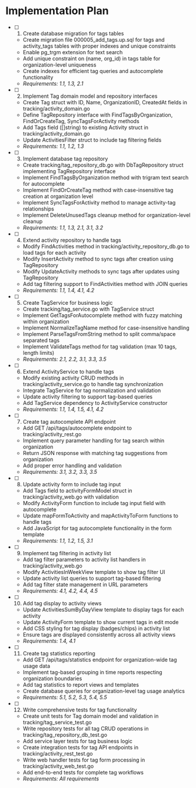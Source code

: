 # Implementation Plan

- [ ] 1. Create database migration for tags tables
  - Create migration file 000005_add_tags.up.sql for tags and activity_tags tables with proper indexes and unique constraints
  - Enable pg_trgm extension for text search
  - Add unique constraint on (name, org_id) in tags table for organization-level uniqueness
  - Create indexes for efficient tag queries and autocomplete functionality
  - _Requirements: 1.1, 1.3, 2.1_

- [ ] 2. Implement Tag domain model and repository interfaces
  - Create Tag struct with ID, Name, OrganizationID, CreatedAt fields in tracking/activity_domain.go
  - Define TagRepository interface with FindTagsByOrganization, FindOrCreateTag, SyncTagsForActivity methods
  - Add Tags field ([]string) to existing Activity struct in tracking/activity_domain.go
  - Update ActivitiesFilter struct to include tag filtering fields
  - _Requirements: 1.1, 1.2, 1.3_

- [ ] 3. Implement database tag repository
  - Create tracking/tag_repository_db.go with DbTagRepository struct implementing TagRepository interface
  - Implement FindTagsByOrganization method with trigram text search for autocomplete
  - Implement FindOrCreateTag method with case-insensitive tag creation at organization level
  - Implement SyncTagsForActivity method to manage activity-tag relationships
  - Implement DeleteUnusedTags cleanup method for organization-level cleanup
  - _Requirements: 1.1, 1.3, 2.1, 3.1, 3.2_

- [ ] 4. Extend activity repository to handle tags
  - Modify FindActivities method in tracking/activity_repository_db.go to load tags for each activity
  - Modify InsertActivity method to sync tags after creation using TagRepository
  - Modify UpdateActivity methods to sync tags after updates using TagRepository
  - Add tag filtering support to FindActivities method with JOIN queries
  - _Requirements: 1.1, 1.4, 4.1, 4.2_

- [ ] 5. Create TagService for business logic
  - Create tracking/tag_service.go with TagService struct
  - Implement GetTagsForAutocomplete method with fuzzy matching within organization
  - Implement NormalizeTagName method for case-insensitive handling
  - Implement ParseTagsFromString method to split comma/space separated tags
  - Implement ValidateTags method for tag validation (max 10 tags, length limits)
  - _Requirements: 2.1, 2.2, 3.1, 3.3, 3.5_

- [ ] 6. Extend ActivityService to handle tags
  - Modify existing activity CRUD methods in tracking/activity_service.go to handle tag synchronization
  - Integrate TagService for tag normalization and validation
  - Update activity filtering to support tag-based queries
  - Add TagService dependency to ActivityService constructor
  - _Requirements: 1.1, 1.4, 1.5, 4.1, 4.2_

- [ ] 7. Create tag autocomplete API endpoint
  - Add GET /api/tags/autocomplete endpoint to tracking/activity_rest.go
  - Implement query parameter handling for tag search within organization
  - Return JSON response with matching tag suggestions from organization
  - Add proper error handling and validation
  - _Requirements: 3.1, 3.2, 3.3, 3.5_

- [ ] 8. Update activity form to include tag input
  - Add Tags field to activityFormModel struct in tracking/activity_web.go with validation
  - Modify ActivityForm function to include tag input field with autocomplete
  - Update mapFormToActivity and mapActivityToForm functions to handle tags
  - Add JavaScript for tag autocomplete functionality in the form template
  - _Requirements: 1.1, 1.2, 1.5, 3.1_

- [ ] 9. Implement tag filtering in activity list
  - Add tag filter parameters to activity list handlers in tracking/activity_web.go
  - Modify ActivitiesInWeekView template to show tag filter UI
  - Update activity list queries to support tag-based filtering
  - Add tag filter state management in URL parameters
  - _Requirements: 4.1, 4.2, 4.4, 4.5_

- [ ] 10. Add tag display to activity views
  - Update ActivitiesSumByDayView template to display tags for each activity
  - Update ActivityForm template to show current tags in edit mode
  - Add CSS styling for tag display (badges/chips) in activity list
  - Ensure tags are displayed consistently across all activity views
  - _Requirements: 1.4, 4.1_

- [ ] 11. Create tag statistics reporting
  - Add GET /api/tags/statistics endpoint for organization-wide tag usage data
  - Implement tag-based grouping in time reports respecting organization boundaries
  - Add tag statistics to report views and templates
  - Create database queries for organization-level tag usage analytics
  - _Requirements: 5.1, 5.2, 5.3, 5.4, 5.5_

- [ ] 12. Write comprehensive tests for tag functionality
  - Create unit tests for Tag domain model and validation in tracking/tag_service_test.go
  - Write repository tests for all tag CRUD operations in tracking/tag_repository_db_test.go
  - Add service layer tests for tag business logic
  - Create integration tests for tag API endpoints in tracking/activity_rest_test.go
  - Write web handler tests for tag form processing in tracking/activity_web_test.go
  - Add end-to-end tests for complete tag workflows
  - _Requirements: All requirements_